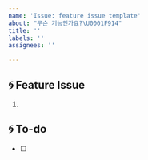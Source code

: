 ```yaml
---
name: 'Issue: feature issue template'
about: "무슨 기능인가요?\U0001F914"
title: ''
labels: ''
assignees: ''

---
```


## 🌀 Feature Issue
<!-- 구현할 기능에 대한 내용을 설명해주세요. -->
1. 

## 🌀 To-do
<!-- 해야 할 일들을 적어주세요. -->
- [ ]
